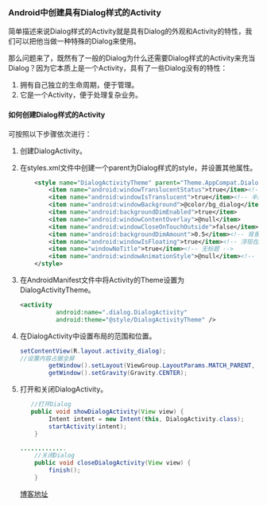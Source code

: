 ### Android中创建具有Dialog样式的Activity

简单描述来说Dialog样式的Activity就是具有Dialog的外观和Activity的特性，我们可以把他当做一种特殊的Dialog来使用。

那么问题来了，既然有了一般的Dialog为什么还需要Dialog样式的Activity来充当Dialog？因为它本质上是一个Activity，具有了一些Dialog没有的特性：

1. 拥有自己独立的生命周期，便于管理。
2. 它是一个Activity，便于处理复杂业务。

#### 如何创建Dialog样式的Activity

可按照以下步骤依次进行：

1. 创建DialogActivity。

2. 在styles.xml文件中创建一个parent为Dialog样式的style，并设置其他属性。

   ```xml
       <style name="DialogActivityTheme" parent="Theme.AppCompat.Dialog">
           <item name="android:windowTranslucentStatus">true</item><!--透明状态栏并占用状态栏位置 -->
           <item name="android:windowIsTranslucent">true</item><!-- 半透明 -->
           <item name="android:windowBackground">@color/bg_dialog</item>
           <item name="android:backgroundDimEnabled">true</item>
           <item name="android:windowContentOverlay">@null</item>
           <item name="android:windowCloseOnTouchOutside">false</item>
           <item name="android:backgroundDimAmount">0.5</item><!-- 背景模糊的透明度 数值越小越透明-->
           <item name="android:windowIsFloating">true</item><!-- 浮现在Activity之上 -->
           <item name="windowNoTitle">true</item><!-- 无标题 -->
           <item name="android:windowAnimationStyle">@null</item><!-- 进入和退出动画 -->
       </style>
   ```

3. 在AndroidManifest文件中将Activity的Theme设置为DialogActivityTheme。

   ```xml
   <activity
             android:name=".dialog.DialogActivity"
             android:theme="@style/DialogActivityTheme" />
   ```

4. 在DialogActivity中设置布局的范围和位置。

   ```java
   setContentView(R.layout.activity_dialog);
   //设置内容占据全屏
           getWindow().setLayout(ViewGroup.LayoutParams.MATCH_PARENT, ViewGroup.LayoutParams.MATCH_PARENT);
           getWindow().setGravity(Gravity.CENTER);
   ```

5. 打开和关闭DialogActivity。

   ```java
      //打开Dialog
      public void showDialogActivity(View view) {
           Intent intent = new Intent(this, DialogActivity.class);
           startActivity(intent);
       }
   
   .............
       //关闭Dialog
       public void closeDialogActivity(View view) {
           finish();
       }
   ```



   [博客地址](https://blog.csdn.net/qq_36046305/article/details/85264891)